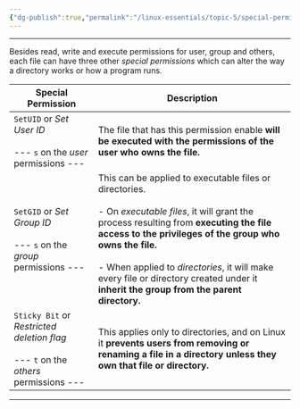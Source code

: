 ```yaml
---
{"dg-publish":true,"permalink":"/linux-essentials/topic-5/special-permissions/","dgPassFrontmatter":true}
---
```


---
Besides read, write and execute permissions for user, group and others, each file can have three other _special permissions_ which can alter the way a directory works or how a program runs.

| Special Permission                                                                        | Description                                                                                                                                                                                                                                                                                                                                                       |
| ----------------------------------------------------------------------------------------- | ----------------------------------------------------------------------------------------------------------------------------------------------------------------------------------------------------------------------------------------------------------------------------------------------------------------------------------------------------------------- |
| `SetUID` or _Set User ID_<br><br>--- `s` on the _user_ permissions ---                    | The file that has this permission enable **will be executed with the permissions of the user who owns the file.**                                                                                                                                                                                                                                                 |
| `SetGID` or _Set Group ID_<br><br>--- `s` on the _group_ permissions ---                  | This can be applied to executable files or directories. <br><br>- On _executable files_, it will grant the process resulting from **executing the file access to the privileges of the group who owns the file.**<br><br>-  When applied to _directories_, it will make every file or directory created under it **inherit the group from the parent directory.** |
| `Sticky Bit` or _Restricted deletion flag_<br><br>--- `t` on the _others_ permissions --- | This applies only to directories, and on Linux it **prevents users from removing or renaming a file in a directory unless they own that file or directory.**                                                                                                                                                                                                      |

---

